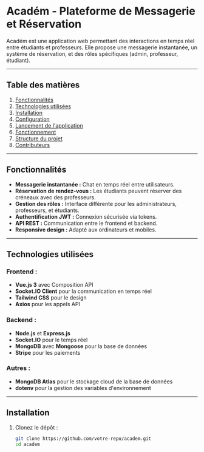 # **Académ - Plateforme de Messagerie et Réservation**

Académ est une application web permettant des interactions en temps réel entre étudiants et professeurs. Elle propose une messagerie instantanée, un système de réservation, et des rôles spécifiques (admin, professeur, étudiant).

---

## **Table des matières**

1. [Fonctionnalités](#fonctionnalités)  
2. [Technologies utilisées](#technologies-utilisées)  
3. [Installation](#installation)  
4. [Configuration](#configuration)  
5. [Lancement de l'application](#lancement-de-lapplication)  
6. [Fonctionnement](#fonctionnement)  
7. [Structure du projet](#structure-du-projet)  
8. [Contributeurs](#contributeurs)  

---

## **Fonctionnalités**

- **Messagerie instantanée :** Chat en temps réel entre utilisateurs.  
- **Réservation de rendez-vous :** Les étudiants peuvent réserver des créneaux avec des professeurs.  
- **Gestion des rôles :** Interface différente pour les administrateurs, professeurs, et étudiants.  
- **Authentification JWT :** Connexion sécurisée via tokens.  
- **API REST :** Communication entre le frontend et backend.  
- **Responsive design :** Adapté aux ordinateurs et mobiles.  

---

## **Technologies utilisées**

### **Frontend :**

- **Vue.js 3** avec Composition API  
- **Socket.IO Client** pour la communication en temps réel  
- **Tailwind CSS** pour le design  
- **Axios** pour les appels API  

### **Backend :**

- **Node.js** et **Express.js**  
- **Socket.IO** pour le temps réel  
- **MongoDB** avec **Mongoose** pour la base de données  
- **Stripe** pour les paiements  

### **Autres :**

- **MongoDB Atlas** pour le stockage cloud de la base de données  
- **dotenv** pour la gestion des variables d'environnement  

---

## **Installation**

1. Clonez le dépôt :
   ```bash
   git clone https://github.com/votre-repo/academ.git
   cd academ
